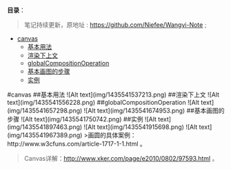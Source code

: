 **目录**：

>笔记持续更新，原地址 : https://github.com/Niefee/Wangyi-Note ;

<ul>
<li><a href="#canvas">canvas</a><ul>
<li><a href="#基本用法">基本用法</a></li>
<li><a href="#渲染下上文">渲染下上文</a></li>
<li><a href="#globalcompositionoperation">globalCompositionOperation</a></li>
<li><a href="#基本画图的步骤">基本画图的步骤</a></li>
<li><a href="#实例">实例</a></li>
</ul>
</li>
</ul>
#canvas
##基本用法
![Alt text](img/1435541537213.png)
##渲染下上文
![Alt text](img/1435541556228.png)
##globalCompositionOperation
![Alt text](img/1435541657298.png)
![Alt text](img/1435541674953.png)
##基本画图的步骤
![Alt text](img/1435541750742.png)
##实例
![Alt text](img/1435541897463.png)
![Alt text](img/1435541915698.png)
![Alt text](img/1435541967389.png)
>画圆的具体案例：http://www.w3cfuns.com/article-1717-1-1.html 。

>Canvas详解：http://www.xker.com/page/e2010/0802/97593.html 。
